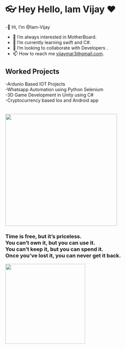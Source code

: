 # 👓 Hey Hello,  Iam Vijay ❤️ 

-👋 Hi, I’m @Iam-Vijay
- 👀 I’m always interested in MotherBoard.
- 🌱 I’m currently learning swift and C#.
- 💞️ I’m looking to collaborate with Developers .
- 📫 How to reach me vijaymar3@gmail.com.


<h2> Worked Projects </h2>
 -Ardunio Based IOT Projects </br>
 -Whatsapp Automation using Python Selenium </br>
 -3D Game Development in Unity using C# </br>
 -Cryptocurrency based Ios and Android app </br>
 </br>
 </br>
<img src="https://media.giphy.com/media/IbaHSmEeJGqk/giphy.gif"   width="350" />



<h3>Time is free, but it’s priceless. </br> You can’t own it, but you can use it.</br>  You can’t keep it, but you can spend it. </br> Once you’ve lost it, you can never get it back.</h3>

<img src="https://media.giphy.com/media/3oz8xKaR836UJOYeOc/giphy.gif"   width="250" />

<!---
Iam-Vijay/Iam-Vijay is a ✨ special ✨ repository because its `README.md` (this file) appears on your GitHub profile.
You can click the Preview link to take a look at your changes.
--->
